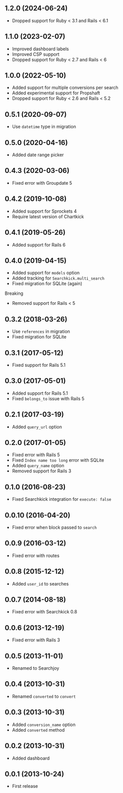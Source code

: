## 1.2.0 (2024-06-24)

- Dropped support for Ruby < 3.1 and Rails < 6.1

## 1.1.0 (2023-02-07)

- Improved dashboard labels
- Improved CSP support
- Dropped support for Ruby < 2.7 and Rails < 6

## 1.0.0 (2022-05-10)

- Added support for multiple conversions per search
- Added experimental support for Propshaft
- Dropped support for Ruby < 2.6 and Rails < 5.2

## 0.5.1 (2020-09-07)

- Use `datetime` type in migration

## 0.5.0 (2020-04-16)

- Added date range picker

## 0.4.3 (2020-03-06)

- Fixed error with Groupdate 5

## 0.4.2 (2019-10-08)

- Added support for Sprockets 4
- Require latest version of Chartkick

## 0.4.1 (2019-05-26)

- Added support for Rails 6

## 0.4.0 (2019-04-15)

- Added support for `models` option
- Added tracking for `Searchkick.multi_search`
- Fixed migration for SQLite (again)

Breaking

- Removed support for Rails < 5

## 0.3.2 (2018-03-26)

- Use `references` in migration
- Fixed migration for SQLite

## 0.3.1 (2017-05-12)

- Fixed support for Rails 5.1

## 0.3.0 (2017-05-01)

- Added support for Rails 5.1
- Fixed `belongs_to` issue with Rails 5

## 0.2.1 (2017-03-19)

- Added `query_url` option

## 0.2.0 (2017-01-05)

- Fixed error with Rails 5
- Fixed `Index name too long` error with SQLite
- Added `query_name` option
- Removed support for Rails 3

## 0.1.0 (2016-08-23)

- Fixed Searchkick integration for `execute: false`

## 0.0.10 (2016-04-20)

- Fixed error when block passed to `search`

## 0.0.9 (2016-03-12)

- Fixed error with routes

## 0.0.8 (2015-12-12)

- Added `user_id` to searches

## 0.0.7 (2014-08-18)

- Fixed error with Searchkick 0.8

## 0.0.6 (2013-12-19)

- Fixed error with Rails 3

## 0.0.5 (2013-11-01)

- Renamed to Searchjoy

## 0.0.4 (2013-10-31)

- Renamed `converted` to `convert`

## 0.0.3 (2013-10-31)

- Added `conversion_name` option
- Added `converted` method

## 0.0.2 (2013-10-31)

- Added dashboard

## 0.0.1 (2013-10-24)

- First release
